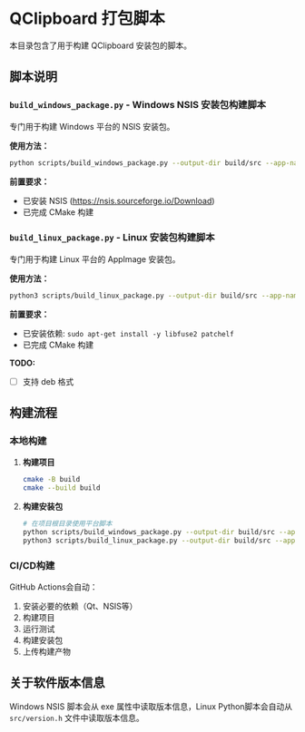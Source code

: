 # QClipboard 打包脚本

本目录包含了用于构建 QClipboard 安装包的脚本。

## 脚本说明

### `build_windows_package.py` - Windows NSIS 安装包构建脚本
专门用于构建 Windows 平台的 NSIS 安装包。

**使用方法：**

```bash
python scripts/build_windows_package.py --output-dir build/src --app-name QClipboard.exe
```

**前置要求：**
- 已安装 NSIS (https://nsis.sourceforge.io/Download)
- 已完成 CMake 构建

### `build_linux_package.py` - Linux 安装包构建脚本
专门用于构建 Linux 平台的 AppImage 安装包。

**使用方法：**
```bash
python3 scripts/build_linux_package.py --output-dir build/src --app-name QClipboard --format appimage
```

**前置要求：**
- 已安装依赖: `sudo apt-get install -y libfuse2 patchelf`
- 已完成 CMake 构建

**TODO:**

- [ ]  支持 deb 格式

## 构建流程

### 本地构建

1. **构建项目**
   ```bash
   cmake -B build
   cmake --build build
   ```

2. **构建安装包**
   ```bash
   # 在项目根目录使用平台脚本
   python scripts/build_windows_package.py --output-dir build/src --app-name QClipboard.exe # Windows
   python3 scripts/build_linux_package.py --output-dir build/src --app-name QClipboard --format appimage # Linux
   ```

### CI/CD构建

GitHub Actions会自动：
1. 安装必要的依赖（Qt、NSIS等）
2. 构建项目
3. 运行测试
4. 构建安装包
5. 上传构建产物

## 关于软件版本信息

Windows NSIS 脚本会从 exe 属性中读取版本信息，Linux Python脚本会自动从 `src/version.h` 文件中读取版本信息。
